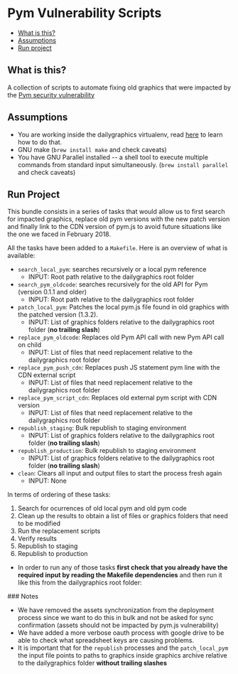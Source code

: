 Pym Vulnerability Scripts
=========================

* [What is this?](#what-is-this)
* [Assumptions](#assumptions)
* [Run project](#run-project)

What is this?
-------------

A collection of scripts to automate fixing old graphics that were impacted by the [Pym security vulnerability](http://blog.apps.npr.org/2018/02/15/pym-security-vulnerability.html)


Assumptions
-----------

* You are working inside the dailygraphics virtualenv, read [here](../README.md#bootstrap-the-project) to learn how to do that.
* GNU make (`brew install make` and check caveats)
* You have GNU Parallel installed -- a shell tool to execute multiple commands from standard input simultaneously. (`brew install parallel` and check caveats)


Run Project
-----------

This bundle consists in a series of tasks that would allow us to first search for impacted graphics, replace old pym versions with the new patch version and finally link to the CDN version of pym.js to avoid future situations like the one we faced in February 2018.

All the tasks have been added to a `Makefile`. Here is an overview of what is available:
* `search_local_pym`: searches recursively or a local pym reference
  * INPUT: Root path relative to the dailygraphics root folder
* `search_pym_oldcode`: searches recursively for the old API for Pym (version 0.1.1 and older)
  * INPUT: Root path relative to the dailygraphics root folder
* `patch_local_pym`: Patches the local pym.js file found in old graphics with the patched version (1.3.2). 
  * INPUT: List of graphics folders relative to the dailygraphics root folder (**no trailing slash**)
* `replace_pym_oldcode`: Replaces old Pym API call with new Pym API call on child
  * INPUT: List of files that need replacement relative to the dailygraphics root folder
* `replace_pym_push_cdn`: Replaces push JS statement pym line with the CDN external script
  * INPUT: List of files that need replacement relative to the dailygraphics root folder
* `replace_pym_script_cdn`: Replaces old external pym script with CDN version
  * INPUT: List of files that need replacement relative to the dailygraphics root folder
* `republish_staging`: Bulk republish to staging environment
  * INPUT: List of graphics folders relative to the dailygraphics root folder (**no trailing slash**)
* `republish_production`: Bulk republish to staging environment
  * INPUT: List of graphics folders relative to the dailygraphics root folder (**no trailing slash**)
* `clean`: Clears all input and output files to start the process fresh again
  * INPUT: None

In terms of ordering of these tasks:

1. Search for ocurrences of old local pym and old pym code 
2. Clean up the results to obtain a list of files or graphics folders that need to be modified
3. Run the replacement scripts
4. Verify results
5. Republish to staging
6. Republish to production
 
* In order to run any of those tasks **first check that you already have the required input by reading the Makefile dependencies** and then run it like this from the dailygraphics root folder:


### Notes

* We have removed the assets synchronization from the deployment process since we want to do this in bulk and not be asked for sync confirmation (assets should not be impacted by pym.js vulnerability)
* We have added a more verbose oauth process with google drive to be able to check what spreadsheet keys are causing problems.
* It is important that for the `republish` processes and the `patch_local_pym` the input file points to paths to graphics inside graphics archive relative to the dailygraphics folder **without trailing slashes**
